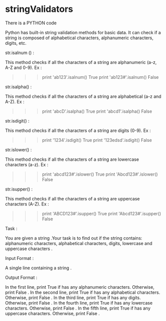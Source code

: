 # stringValidators
There is a PYTHON code

Python has built-in string validation methods for basic data. It can check if a string is composed of
alphabetical characters, alphanumeric characters, digits, etc.

str.isalnum () : 

This method checks if all the characters of a string are alphanumeric (a-z, A-Z and 0-9).
Ex : 
  >>> print 'ab123'.isalnum()
  True
  >>> print 'ab123#'.isalnum()
  False

str.isalpha() : 

This method checks if all the characters of a string are alphabetical (a-z and A-Z).
Ex :
  >>> print 'abcD'.isalpha()
  True
  >>> print 'abcd1'.isalpha()
  False

str.isdigit() : 

This method checks if all the characters of a string are digits (0-9).
Ex :
  >>> print '1234'.isdigit()
  True
  >>> print '123edsd'.isdigit()
  False
  
str.islower() : 

This method checks if all the characters of a string are lowercase characters (a-z).
Ex : 
  >>> print 'abcd123#'.islower()
  True
  >>> print 'Abcd123#'.islower()
  False 
  
str.isupper() :

This method checks if all the characters of a string are uppercase characters (A-Z).
Ex : 

  >>> print 'ABCD123#'.isupper()
  True
  >>> print 'Abcd123#'.isupper()
  False 
  
Task :

You are given a string .Your task is to find out if the string contains: alphanumeric characters, alphabetical characters, digits,
lowercase and uppercase characters .

Input Format :

A single line containing a string .

Output Format : 

In the first line, print True if has any alphanumeric characters. Otherwise, print False .
In the second line, print True if has any alphabetical characters. Otherwise, print False .
In the third line, print True if has any digits. Otherwise, print False .
In the fourth line, print True if has any lowercase characters. Otherwise, print False .
In the fifth line, print True if has any uppercase characters. Otherwise, print False .
